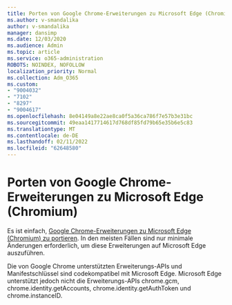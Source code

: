 ```yaml
---
title: Porten von Google Chrome-Erweiterungen zu Microsoft Edge (Chromium)
ms.author: v-smandalika
author: v-smandalika
manager: dansimp
ms.date: 12/03/2020
ms.audience: Admin
ms.topic: article
ms.service: o365-administration
ROBOTS: NOINDEX, NOFOLLOW
localization_priority: Normal
ms.collection: Adm_O365
ms.custom:
- "9004032"
- "7102"
- "8297"
- "9004617"
ms.openlocfilehash: 8e04149a8e22ae8ca0f5a36ca786f7e57b3e31bc
ms.sourcegitcommit: 49eaa1417714617d768df85fd79b65e35b6e5c83
ms.translationtype: MT
ms.contentlocale: de-DE
ms.lasthandoff: 02/11/2022
ms.locfileid: "62648580"
---
```

# <a name="port-google-chrome-extensions-to-microsoft-edge-chromium"></a>Porten von Google Chrome-Erweiterungen zu Microsoft Edge (Chromium)

Es ist einfach, [Google Chrome-Erweiterungen zu Microsoft Edge (Chromium) zu portieren](https://docs.microsoft.com/microsoft-edge/extensions-chromium/developer-guide/port-chrome-extension). In den meisten Fällen sind nur minimale Änderungen erforderlich, um diese Erweiterungen auf Microsoft Edge auszuführen.

Die von Google Chrome unterstützten Erweiterungs-APIs und Manifestschlüssel sind codekompatibel mit Microsoft Edge. Microsoft Edge unterstützt jedoch nicht die Erweiterungs-APIs chrome.gcm, chrome.identity.getAccounts, chrome.identity.getAuthToken und chrome.instanceID.